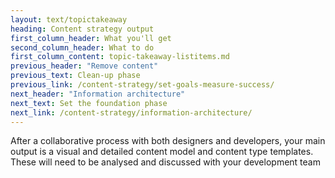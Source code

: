 ```yaml
---
layout: text/topictakeaway
heading: Content strategy output
first_column_header: What you'll get
second_column_header: What to do
first_column_content: topic-takeaway-listitems.md
previous_header: "Remove content"
previous_text: Clean-up phase
previous_link: /content-strategy/set-goals-measure-success/
next_header: "Information architecture"
next_text: Set the foundation phase
next_link: /content-strategy/information-architecture/
---
```


After a collaborative process with both designers and developers, your main output is a visual and detailed content model and content type templates. These will need to be analysed and discussed with your development team

